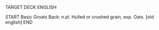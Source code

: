 TARGET DECK
ENGLISH

START
Basic
Groats
Back: n.pl. Hulled or crushed grain, esp. Oats. [old english]
END
